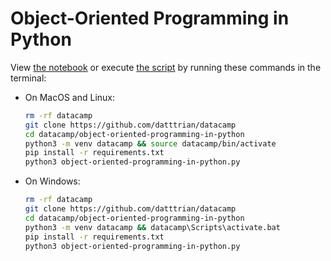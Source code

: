 # Object-Oriented Programming in Python

View [the notebook](object-oriented-programming-in-python.ipynb) or execute [the script](object-oriented-programming-in-python.py) by running these commands in the terminal:

- On MacOS and Linux:

    ``` bash
    rm -rf datacamp
    git clone https://github.com/datttrian/datacamp
    cd datacamp/object-oriented-programming-in-python
    python3 -m venv datacamp && source datacamp/bin/activate
    pip install -r requirements.txt
    python3 object-oriented-programming-in-python.py
    ```

- On Windows:

    ``` bash
    rm -rf datacamp
    git clone https://github.com/datttrian/datacamp
    cd datacamp/object-oriented-programming-in-python
    python3 -m venv datacamp && datacamp\Scripts\activate.bat
    pip install -r requirements.txt
    python3 object-oriented-programming-in-python.py
    ```
